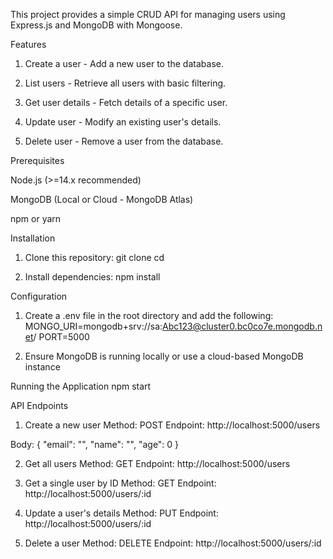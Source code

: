 This project provides a simple CRUD API for managing users using Express.js and MongoDB with Mongoose.

Features

1. Create a user - Add a new user to the database.

2. List users - Retrieve all users with basic filtering.

3. Get user details - Fetch details of a specific user.

4. Update user - Modify an existing user's details.

5. Delete user - Remove a user from the database.

Prerequisites

Node.js (>=14.x recommended)

MongoDB (Local or Cloud - MongoDB Atlas)

npm or yarn

Installation
1. Clone this repository:
        git clone <repository-url>
        cd <repository-folder>

2. Install dependencies:
        npm install

Configuration

1. Create a .env file in the root directory and add the following:
        MONGO_URI=mongodb+srv://sa:Abc123@cluster0.bc0co7e.mongodb.net/
        PORT=5000

2. Ensure MongoDB is running locally or use a cloud-based MongoDB instance

Running the Application
        npm start

API Endpoints

1. Create a new user
Method: POST
Endpoint: http://localhost:5000/users

Body:
    {
    "email": "",
    "name": "",
    "age": 0
    }

2. Get all users
Method: GET
Endpoint: http://localhost:5000/users

3. Get a single user by ID
Method: GET
Endpoint: http://localhost:5000/users/:id

4. Update a user's details
Method: PUT
Endpoint: http://localhost:5000/users/:id

5. Delete a user
Method: DELETE
Endpoint: http://localhost:5000/users/:id
